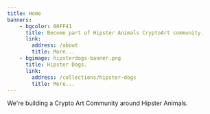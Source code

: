```yaml
---
title: Home
banners: 
    - bgcolor: 00FF41
      title: Become part of Hipster Animals CryptoArt community.
      link:
        address: /about
        title: More...
    - bgimage: hipsterdogs-banner.png
      title: Hipster Dogs.
      link:
        address: /collections/hipster-dogs
        title: More...
---
```


We're building a Crypto Art Community around Hipster Animals.
